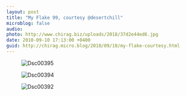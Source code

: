 ```yaml
---
layout: post
title: "My Flake 99, courtesy @desertchill"
microblog: false
audio: 
photo: http://www.chirag.biz/uploads/2018/37d2e44ed6.jpg
date: 2010-09-10 17:13:00 +0400
guid: http://chirag.micro.blog/2010/09/10/my-flake-courtesy.html
---
```

<figure><img alt="Dsc00395" src="http://www.chirag.biz/uploads/2018/95a633dfea.jpg"></figure><figure><img alt="Dsc00394" src="http://www.chirag.biz/uploads/2018/153ac77986.jpg"></figure><figure><img alt="Dsc00392" src="http://www.chirag.biz/uploads/2018/37d2e44ed6.jpg"></figure>
